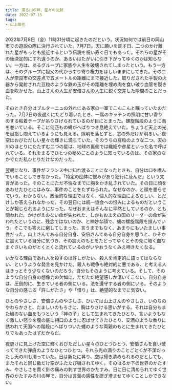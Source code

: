 ```yaml
---
title: 濁る川の畔、星々の沈黙
date: 2022-07-15
tags:
- 山上徹也
---
```


2022年7月8日（金）11時31分頃に起きたのだという。状況如何では前日の岡山市での遊説の際に決行されていた。7月7日。天に願いを託す日、二つのかけ離れた星がもっとも接近するという伝説を祝い寿ぐ日でもあった。それらの星がその後決定的にすれ違うのか、あるいはたがいに引き下がってゆくのかは知らない。一方は、あるグループに家族や人生を破壊されてしまったという。もう一方は、そのグループに祖父の代からすり寄り権力をほしいままにしてきた。その二人が奈良市の交差点で五メートルの距離にまで接近した。取りだされた手製の火器から発射された豆粒のような鉄の玉がその距離を埋め肉を食い破り血管を裂き血を吹かせた。山上さんの人生が安倍さんの人生に鋭く交差した瞬間のことだった。

そのとき自分はブルターニュの外れにある家の一室でこんこんと眠っていたのだった。7月7日の夜遅くにたどり着いたとき、一階のキッチンの照明に甘い香りのする粘着テープが吊りさげられているのが目にとまった。螺旋階段のように渦を巻いている。そこに何匹もの蝿がへばりつき息絶えていた。ちょうど天上の光を目指し悶えているようにも見える。照明を落とすと、窓の外だけが明るい。夜空はおびただしい星々の輝きに満ちていた。そのうちの豆粒のような二つ、天の川のほとりにたたずむ二つの星は、地球の裏側では織姫や彦星といった名で呼ばれている。それをまるでひとつの秘めごとのように知っているのは、その家のなかでただ私ひとりだけなのだった。

翌朝になり、事件がフランス中に知れ渡ることになったときも、自分は口を噤んでいることしできなかった。「特定の団体に恨みがあり犯行に及んだ」という文言があった。そのことにただ不快なまでに胸をかき乱されていた。その日に顔をあわせたひとにはみな、事件のことをたずねられた。なぜなのか、と顔を曇らせていう。わからない。政治的な理由ではなく、個人的な理由によるらしい、とだけしか答えられなかった。その翌日には統一協会への恨みによるものだということが報じられるようになった。なぜおまえはそんなに平然としているのか、とも問われた。かけがえのない命が失われた、しかもおまえの国のリーダーの命が失われたというのに、残念ではないのか、と神妙な顔で、蝿の螺旋階段を挟んでいう。そこでも答えに窮してしまった。言うまでもなく、あまりにもいたましい事件だった。山上さんである自分自身、安倍さんである自分自身を思うと、ひそかに震えている自分に気づき、その震えのもとをたどってゆくとその先に暗く血なまぐさいものがとくとくと流れているのがいやおうなくみえ呻きたくなる。

いかなる理由であれ人を殺すのは許しがたい、殺人を肯定的に語ってはならない、というような発言を見かけた。殺人も戦争も絶対的に悪である、と考える人はきっとそう少なくないのだろう。自分もそのように考えている。そして、そのような自分自身の想像力の欠如に、ただただ絶望感しか湧いてこない。自分自身は、圧倒的に、生きている者の側にいる。法を遵守する者の側にいる。そのような自分の感じる「許しがたさ」や「憤り」は、絶望的なまでに気安い。

ひとのやさしさ、安倍さんのやさしさ、ひいては山上さんのやさしさ、いのちのやわらかさと、たましいのもろさに、胸はりさける思いがする。それは自分もまた穢のない血をもつという「神の子」として生まれてきたひとり、言いようもなく激しい怒りを腹の底に相口のように忍ばせてきたひとり、安酒のような香りに誘われて天国への階段にへばりついた蝿のような両親のもとに生まれてきたひとりでもあったはずだからだ。

夜更けに見上げた空に輝くおびただしい星々のひとつひとつ、安倍さんを食い破ってできた弾痕のようなひとつひとつ。それら光の滴りのことごとくが不潔だったし天の川も濁っていた。日は新たに昇り、空は掃き清められるのだとしても、またそれと同じ数だけ空がふたたび穢されてゆく。そのはるか下の世界のかたすみ、やさしさを貫く針の痛みの刺す世界のかたすみ、日に日に清められてゆく世界のかたすみの川の畔で、自分は言葉の感性を研ぎ澄ませてゆくことしかできない。